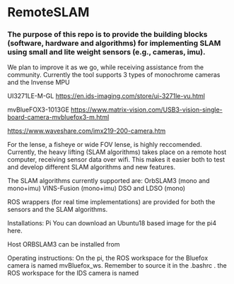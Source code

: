# RemoteSLAM

### The purpose of this repo is to provide the building blocks (software, hardware and algorithms) for implementing SLAM using small and lite weight sensors (e.g., cameras, imu).
We plan to improve it as we go, while receiving assistance from the community.
Currently the tool supports 3 types of monochrome cameras and the Invense MPU

UI3271LE-M-GL https://en.ids-imaging.com/store/ui-3271le-vu.html

mvBlueFOX3-1013GE https://www.matrix-vision.com/USB3-vision-single-board-camera-mvbluefox3-m.html

https://www.waveshare.com/imx219-200-camera.htm

For the lense, a fisheye or wide FOV lense, is highly reccomended.
Currently, the heavy lifting (SLAM algorithms) takes place on a remote host computer, receiving sensor data over wifi. This makes it easier both to test and develop different SLAM algorithms and new features.

The SLAM algorithms currently supported are:
OrbSLAM3 (mono and mono+imu)
VINS-Fusion (mono+imu)
DSO and LDSO (mono)

ROS wrappers (for real time implementations) are provided for both the sensors and the SLAM algorithms.

Installations:
Pi You can download an Ubuntu18 based image for the pi4 here.

Host ORBSLAM3 can be installed from


Operating instructions:
On the pi, the ROS workspace for the Bluefox camera is named mvBluefox_ws. Remember to source it in the .bashrc . the ROS workspace for the IDS camera is named
